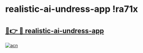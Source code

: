 # realistic-ai-undress-app !ra71x

# <h2><a href="https://63i37p.esa.edu.pl?title=realistic-ai-undress-app&ref=ra71x">🔗👉 🔴 realistic-ai-undress-app</a></h2>

[![acn](https://github.com/user-attachments/assets/0f9c940e-d8b0-45ae-aac7-cd30a18b3e1c)](https://63i37p.esa.edu.pl?title=realistic-ai-undress-app&ref=ra71x)

